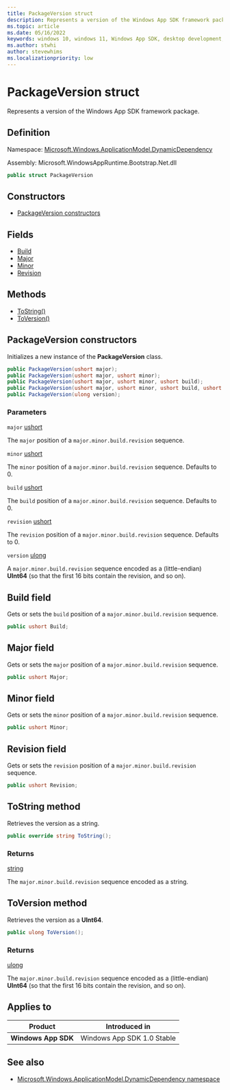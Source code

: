 ```yaml
---
title: PackageVersion struct
description: Represents a version of the Windows App SDK framework package.
ms.topic: article
ms.date: 05/16/2022
keywords: windows 10, windows 11, Windows App SDK, desktop development, C#, interop, Bootstrapper, Bootstrapper API
ms.author: stwhi
author: stevewhims
ms.localizationpriority: low
---
```


# PackageVersion struct

Represents a version of the Windows App SDK framework package.

## Definition

Namespace: [Microsoft.Windows.ApplicationModel.DynamicDependency](microsoft.windows.applicationmodel.dynamicdependency.md)

Assembly: Microsoft.WindowsAppRuntime.Bootstrap.Net.dll

```csharp
public struct PackageVersion
```

## Constructors

* [PackageVersion constructors](#packageversion-constructors)

## Fields

* [Build](#build-field)
* [Major](#major-field)
* [Minor](#minor-field)
* [Revision](#revision-field)

## Methods

* [ToString()](#tostring-method)
* [ToVersion()](#toversion-method)

## PackageVersion constructors

Initializes a new instance of the **PackageVersion** class.

```csharp
public PackageVersion(ushort major);
public PackageVersion(ushort major, ushort minor);
public PackageVersion(ushort major, ushort minor, ushort build);
public PackageVersion(ushort major, ushort minor, ushort build, ushort revision);
public PackageVersion(ulong version);
```

### Parameters

`major` [ushort](/dotnet/api/system.uint16)

The `major` position of a `major.minor.build.revision` sequence.

`minor` [ushort](/dotnet/api/system.uint16)

The `minor` position of a `major.minor.build.revision` sequence. Defaults to 0.

`build` [ushort](/dotnet/api/system.uint16)

The `build` position of a `major.minor.build.revision` sequence. Defaults to 0.

`revision` [ushort](/dotnet/api/system.uint16)

The `revision` position of a `major.minor.build.revision` sequence. Defaults to 0.

`version` [ulong](/dotnet/api/system.uint64)

A `major.minor.build.revision` sequence encoded as a (little-endian) **UInt64** (so that the first 16 bits contain the revision, and so on).

## Build field

Gets or sets the `build` position of a `major.minor.build.revision` sequence.

```csharp
public ushort Build;
```

## Major field

Gets or sets the `major` position of a `major.minor.build.revision` sequence.

```csharp
public ushort Major;
```

## Minor field

Gets or sets the `minor` position of a `major.minor.build.revision` sequence.

```csharp
public ushort Minor;
```

## Revision field

Gets or sets the `revision` position of a `major.minor.build.revision` sequence.

```csharp
public ushort Revision;
```

## ToString method

Retrieves the version as a string.

```csharp
public override string ToString();
```

### Returns

[string](/dotnet/api/system.string)

The `major.minor.build.revision` sequence encoded as a string.

## ToVersion method

Retrieves the version as a **UInt64**.

```csharp
public ulong ToVersion();
```

### Returns

[ulong](/dotnet/api/system.uint64)

The `major.minor.build.revision` sequence encoded as a (little-endian) **UInt64** (so that the first 16 bits contain the revision, and so on).

## Applies to

| Product | Introduced in |
|-|-|
|**Windows App SDK**|Windows App SDK 1.0 Stable|

## See also

* [Microsoft.Windows.ApplicationModel.DynamicDependency namespace](microsoft.windows.applicationmodel.dynamicdependency.md)
